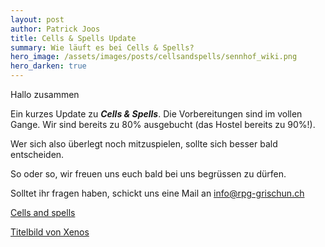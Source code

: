 ```yaml
---
layout: post
author: Patrick Joos
title: Cells & Spells Update
summary: Wie läuft es bei Cells & Spells?
hero_image: /assets/images/posts/cellsandspells/sennhof_wiki.png
hero_darken: true
---
```


Hallo zusammen

Ein kurzes Update zu **_Cells & Spells_**. Die Vorbereitungen sind im vollen Gange. Wir sind bereits zu 80% ausgebucht (das Hostel bereits zu 90%!).

Wer sich also überlegt noch mitzuspielen, sollte sich besser bald entscheiden.

So oder so, wir freuen uns euch bald bei uns begrüssen zu dürfen.

Solltet ihr fragen haben, schickt uns eine Mail an [info@rpg-grischun.ch](mailto:info@rpg-grischun.ch)

[Cells and spells](/events/cellsandspells)

[Titelbild von Xenos](<https://de.wikipedia.org/wiki/Sennhof_(Chur)#/media/Datei:Sennhof_Chur.jpg>)
